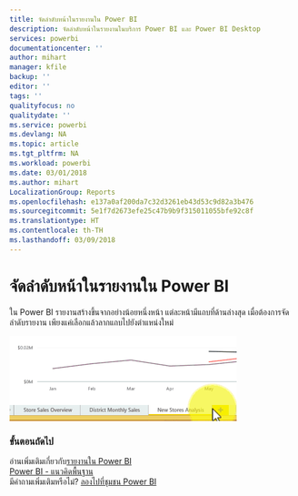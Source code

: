 ```yaml
---
title: จัดลำดับหน้าในรายงานใน Power BI
description: จัดลำดับหน้าในรายงานในบริการ Power BI และ Power BI Desktop
services: powerbi
documentationcenter: ''
author: mihart
manager: kfile
backup: ''
editor: ''
tags: ''
qualityfocus: no
qualitydate: ''
ms.service: powerbi
ms.devlang: NA
ms.topic: article
ms.tgt_pltfrm: NA
ms.workload: powerbi
ms.date: 03/01/2018
ms.author: mihart
LocalizationGroup: Reports
ms.openlocfilehash: e137a0af200da7c32d3261eb43d53c9d82a3b476
ms.sourcegitcommit: 5e1f7d2673efe25c47b9b9f315011055bfe92c8f
ms.translationtype: HT
ms.contentlocale: th-TH
ms.lasthandoff: 03/09/2018
---
```

# <a name="reorder-pages-in-a-report-in-power-bi"></a>จัดลำดับหน้าในรายงานใน Power BI
ใน Power BI รายงานสร้างขึ้นจากอย่างน้อยหนึ่งหน้า  แต่ละหน้ามีแถบที่ด้านล่างสุด  เมื่อต้องการจัดลำดับรายงาน เพียงแค่เลือกแล้วลากแถบไปยังตำแหน่งใหม่

![วิดีโอ](media/service-report-reorder-pages/reorder.gif)

### <a name="next-steps"></a>ขั้นตอนถัดไป
อ่านเพิ่มเติมเกี่ยวกับ[รายงานใน Power BI](service-reports.md)  
[Power BI - แนวคิดพื้นฐาน](service-basic-concepts.md)  
มีคำถามเพิ่มเติมหรือไม่? [ลองไปที่ชุมชน Power BI](http://community.powerbi.com/)


